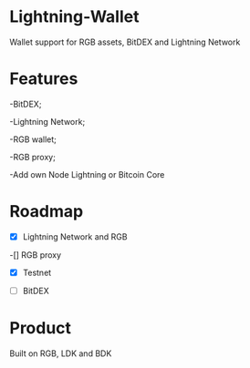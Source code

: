 # Lightning-Wallet

Wallet support for RGB assets, BitDEX and Lightning Network


# Features

-BitDEX;

-Lightning Network;

-RGB wallet;

-RGB proxy;

-Add own Node Lightning or Bitcoin Core


# Roadmap 

-[X] Lightning Network and RGB

-[] RGB proxy

-[X] Testnet

-[ ] BitDEX

# Product

Built on RGB, LDK and BDK
